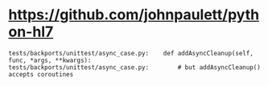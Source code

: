 # https://github.com/johnpaulett/python-hl7

```console
tests/backports/unittest/async_case.py:    def addAsyncCleanup(self, func, *args, **kwargs):
tests/backports/unittest/async_case.py:        # but addAsyncCleanup() accepts coroutines

```
